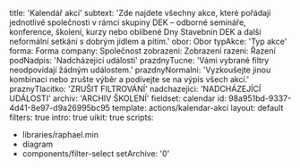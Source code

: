 title: 'Kalendář akcí'
subtext: 'Zde najdete všechny akce, které pořádají jednotlivé společnosti v rámci skupiny DEK – odborné semináře, konference, školení, kurzy nebo oblíbené Dny Stavebnin DEK a další neformální setkání s dobrým jídlem a pitím.'
obor: Obor
typAkce: 'Typ akce'
forma: Forma
company: Společnost
zobrazeni: Zobrazení
razeni: Řazení
podNadpis: 'Nadcházející události'
prazdnyTucne: 'Vámi vybrané filtry neodpovídají žádným událostem.'
prazdnyNormalni: 'Vyzkoušejte jinou kombinaci nebo zrušte výběr a podívejte se na výpis všech akcí.'
praznyTlacitko: 'ZRUŠIT FILTROVÁNÍ'
nadchazejici: 'NADCHÁZEJÍCÍ UDÁLOSTI'
archiv: 'ARCHIV ŠKOLENÍ'
fieldset: calendar
id: 98a951bd-9337-4d41-8e97-d9a26995bc95
template: actions/kalendar-akci
layout: default
filters: true
intro: true
uikit: true
scripts:
  - libraries/raphael.min
  - diagram
  - components/filter-select
setArchive: '0'
